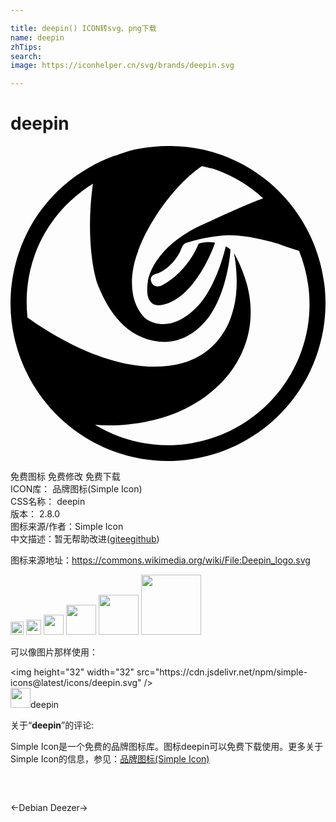```yaml
---

title: deepin() ICON转svg、png下载
name: deepin
zhTips: 
search: 
image: https://iconhelper.cn/svg/brands/deepin.svg

---
```


# deepin  <small style="font-size: 60%;font-weight: 100"></small>

<div id="svg" class="svg-wrap">
<svg role="img" viewBox="0 0 24 24" xmlns="http://www.w3.org/2000/svg"><title>deepin icon</title><path d="M16.104.696c-1.724-.63-3.49-.8-5.205-.64-1.988.157-2.958.772-2.9.661-3.251 1.16-6 3.657-7.272 7.157-2.266 6.234.944 13.128 7.168 15.398 6.228 2.27 13.111-.945 15.378-7.179C25.54 9.86 22.33 2.966 16.104.696zM8.305 22.145a10.767 10.767 0 0 1-1.867-.904c2.9.223 6.686-.445 9.239-2.834 0 0 4.866-3.888 1.345-10.269 0 0 .568 2.572-.156 4.687 0 0-.69 2.877-3.757 3.712-4.517 1.231-9.664-1.93-11.816-3.463-.162-1.574-.018-3.2.56-4.788.855-2.352 2.463-4.188 4.427-5.42-.49 3.436-.102 6.6.456 7.925.749 1.777 2.05 3.85 4.59 4.115 2.54.267 3.94-2.11 3.94-2.11 1.304-1.98 1.508-4.823 1.488-4.892-.02-.07-.347-.257-.347-.257-.877 3.549-2.323 4.734-2.323 4.734-2.28 2.201-3.895.675-3.895.675-1.736-1.865-.52-4.895-.52-4.895.68-2.064 2.66-5.084 4.905-6.62.374.092.75.15 1.12.284a10.712 10.712 0 0 1 3.554 2.16c-1.641.599-4.291 1.865-4.291 1.865-4.201 1.77-4.485 4.446-4.485 4.446-.435 2.758 1.754 1.59 1.754 1.59 2.252-1.097 3.359-4.516 3.359-4.516-.703-.134-1.257.08-1.257.08-.899 2.22-2.733 3.132-2.733 3.132-.722.382-.89-.293-.89-.293-.122-.506.522-.592.522-.592 1-.389 1.639-1.439 1.784-1.868.144-.43.412-.464.412-.464a12.998 12.998 0 0 1 2.619-.535c1.7-.209 4.303.602 4.303.602.584.235 1.144.41 1.641.551.954 2.384 1.105 5.098.16 7.7-2.039 5.61-8.236 8.504-13.841 6.462z" /></svg>
</div>
<detail full-name='deepin'></detail>

<div class="detail-page">
<p>
<span><span class="badge-success badge">免费图标</span> <span class="badge-success badge">免费修改</span>  <span class="badge-success badge">免费下载</span> </span>
<br/>
<span>
ICON库：
<span class="badge-secondary badge">品牌图标(Simple Icon)</span> 
</span>
<br/>
<span>
CSS名称：
<span class="badge-secondary badge">deepin</span> 
</span>

<br/>
<span>
版本：
<span class="badge-secondary badge">2.8.0</span> 
</span>
<br/>
<span>图标来源/作者：<span class="badge-light badge">Simple Icon</span></span> 
<br/>
<span class="zh-detail">中文描述：暂无<span class="help-link"><span>帮助改进</span>(<a href="https://gitee.com/liuwave/icon-helper/edit/master/json/brands/deepin.json" target="_blank" rel="noopener noreferrer">gitee</a><a href="https://github.com/liuwave/icon-helper/edit/master/json/brands/deepin.json" target="_blank" rel="noopener noreferrer">github</a></span>)</span><br/>
</p>
</div><div class="description description alert alert-light"><p>图标来源地址：<a href="https://commons.wikimedia.org/wiki/File:Deepin_logo.svg" target="_blank" rel="noopener noreferrer">https://commons.wikimedia.org/wiki/File:Deepin_logo.svg</a></p></div>
<div class="alert alert-dark">
<img height="21" width="21" src="https://cdn.jsdelivr.net/npm/simple-icons@latest/icons/deepin.svg" />
<img height="24" width="24" src="https://cdn.jsdelivr.net/npm/simple-icons@latest/icons/deepin.svg" />
<img height="32" width="32" src="https://cdn.jsdelivr.net/npm/simple-icons@latest/icons/deepin.svg" />
<img height="48" width="48" src="https://cdn.jsdelivr.net/npm/simple-icons@latest/icons/deepin.svg" />
<img height="64" width="64" src="https://cdn.jsdelivr.net/npm/simple-icons@latest/icons/deepin.svg" />
<img height="96" width="96" src="https://cdn.jsdelivr.net/npm/simple-icons@latest/icons/deepin.svg" />

</div>
<div>
  <p>可以像图片那样使用：    
  </p>
  <div class="alert alert-primary" style="font-size: 14px">
    &lt;img height="32" width="32" src="https://cdn.jsdelivr.net/npm/simple-icons@latest/icons/deepin.svg" /&gt;
    <copy-btn content='<img height="32" width="32" src="https://cdn.jsdelivr.net/npm/simple-icons@latest/icons/deepin.svg" />'></copy-btn>
  </div>
  <div class="alert alert-secondary">
    <img height="32" width="32" src="https://cdn.jsdelivr.net/npm/simple-icons@latest/icons/deepin.svg" />deepin
    <copy-btn content="deepin" btn-title="复制图标名称"></copy-btn>
  </div>
</div>
<div class="icon-detail__container">
<p>关于“<b>deepin</b>”的评论:</p>
</div>
<Vssue title="关于“deepin”的评论" />
<div><p>Simple Icon是一个免费的品牌图标库。图标deepin可以免费下载使用。更多关于  Simple Icon的信息，参见：<a target="_blank" href="https://iconhelper.cn/brands.html">品牌图标(Simple Icon)</a>
</p></div>


<div style="padding:2rem 0 " class="page-nav"><p class="inner"><span class="prev">←<router-link to="/icon/debian.html">Debian</router-link></span> <span class="next"><router-link to="/icon/deezer.html">Deezer</router-link>→</span></p></div>
